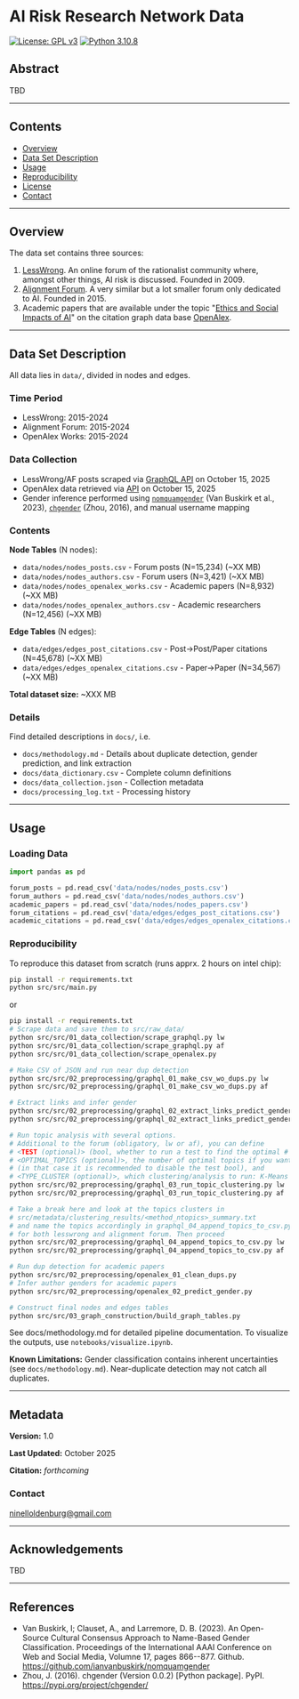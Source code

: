 # AI Risk Research Network Data

[![License: GPL v3](https://img.shields.io/badge/License-GPLv3-blue.svg)](https://www.gnu.org/licenses/gpl-3.0)
[![Python 3.10.8](https://img.shields.io/badge/python-3.10.8-blue.svg)](https://www.python.org/downloads/)

## Abstract

TBD 

---

## Contents
- [Overview](#overview)
- [Data Set Description](#data-set-description)
- [Usage](#usage)
- [Reproducibility](#reproducibility)
- [License](#license)
- [Contact](#contact)

---

## Overview

The data set contains three sources: 

1) [LessWrong](https://www.lesswrong.com). An online forum of the rationalist community where, amongst other things, AI risk is discussed. Founded in 2009.
2) [Alignment Forum](https://www.alignmentforum.org). A very similar but a lot smaller forum only dedicated to AI. Founded in 2015.
3) Academic papers that are available under the topic "[Ethics and Social Impacts of AI](https://api.openalex.org/T10883)" on the citation graph data base [OpenAlex](https://openalex.org/).

---

## Data Set Description

All data lies in `data/`, divided in nodes and edges.

### Time Period
- LessWrong: 2015-2024
- Alignment Forum: 2015-2024
- OpenAlex Works: 2015-2024

### Data Collection
- LessWrong/AF posts scraped via [GraphQL API](https://www.lesswrong.com/graphiql) on October 15, 2025
- OpenAlex data retrieved via [API](https://docs.openalex.org/) on October 15, 2025
- Gender inference performed using [`nomquamgender`](https://github.com/ianvanbuskirk/nomquamgender) (Van Buskirk et al., 2023), [`chgender`](https://pypi.org/project/chgender/) (Zhou, 2016), and manual username mapping

### Contents

**Node Tables** (N nodes):
- `data/nodes/nodes_posts.csv` - Forum posts (N=15,234) (~XX MB)
- `data/nodes/nodes_authors.csv` - Forum users (N=3,421) (~XX MB)
- `data/nodes/nodes_openalex_works.csv` - Academic papers (N=8,932) (~XX MB)
- `data/nodes/nodes_openalex_authors.csv` - Academic researchers (N=12,456) (~XX MB)

**Edge Tables** (N edges):
- `data/edges/edges_post_citations.csv` - Post→Post/Paper citations (N=45,678) (~XX MB)
- `data/edges/edges_openalex_citations.csv` - Paper→Paper (N=34,567) (~XX MB)

**Total dataset size:** ~XXX MB

### Details

Find detailed descriptions in `docs/`, i.e. 

- `docs/methodology.md` - Details about duplicate detection, gender prediction, and link extraction
- `docs/data_dictionary.csv` - Complete column definitions
- `docs/data_collection.json` - Collection metadata
- `docs/processing_log.txt` - Processing history

---

## Usage

### Loading Data
```python
import pandas as pd

forum_posts = pd.read_csv('data/nodes/nodes_posts.csv')
forum_authors = pd.read_csv('data/nodes/nodes_authors.csv')
academic_papers = pd.read_csv('data/nodes/nodes_papers.csv')
forum_citations = pd.read_csv('data/edges/edges_post_citations.csv')
academic_citations = pd.read_csv('data/edges/edges_openalex_citations.csv')
```

### Reproducibility
To reproduce this dataset from scratch (runs apprx. 2 hours on intel chip):
```bash
pip install -r requirements.txt
python src/src/main.py
```

or 
```bash
pip install -r requirements.txt
# Scrape data and save them to src/raw_data/
python src/src/01_data_collection/scrape_graphql.py lw
python src/src/01_data_collection/scrape_graphql.py af
python src/src/01_data_collection/scrape_openalex.py

# Make CSV of JSON and run near dup detection
python src/src/02_preprocessing/graphql_01_make_csv_wo_dups.py lw
python src/src/02_preprocessing/graphql_01_make_csv_wo_dups.py af

# Extract links and infer gender
python src/src/02_preprocessing/graphql_02_extract_links_predict_gender.py lw
python src/src/02_preprocessing/graphql_02_extract_links_predict_gender.py af

# Run topic analysis with several options.
# Additional to the forum (obligatory, lw or af), you can define
# <TEST (optional)> (bool, whether to run a test to find the optimal # of topics)
# <OPTIMAL_TOPICS (optional)>, the number of optimal topics if you want to test a specific number
# (in that case it is recommended to disable the test bool), and
# <TYPE_CLUSTER (optional)>, which clustering/analysis to run: K-Means or LDA (default)
python src/src/02_preprocessing/graphql_03_run_topic_clustering.py lw
python src/src/02_preprocessing/graphql_03_run_topic_clustering.py af

# Take a break here and look at the topics clusters in 
# src/metadata/clustering_results/<method_ntopics>_summary.txt 
# and name the topics accordingly in graphql_04_append_topics_to_csv.py
# for both lesswrong and alignment forum. Then proceed
python src/src/02_preprocessing/graphql_04_append_topics_to_csv.py lw
python src/src/02_preprocessing/graphql_04_append_topics_to_csv.py af

# Run dup detection for academic papers
python src/src/02_preprocessing/openalex_01_clean_dups.py
# Infer author genders for academic papers
python src/src/02_preprocessing/openalex_02_predict_gender.py

# Construct final nodes and edges tables
python src/src/03_graph_construction/build_graph_tables.py
```

See docs/methodology.md for detailed pipeline documentation. To visualize the outputs, use `notebooks/visualize.ipynb`.

**Known Limitations:** Gender classification contains inherent uncertainties (see `docs/methodology.md`). Near-duplicate detection may not catch all duplicates.

---

## Metadata

**Version:** 1.0 

**Last Updated:** October 2025

**Citation:** *forthcoming*

### Contact
ninelloldenburg@gmail.com

---

## Acknowledgements

TBD

---

## References

- Van Buskirk, I; Clauset, A., and Larremore, D. B. (2023). An Open-Source Cultural Consensus Approach to Name-Based Gender Classification. Proceedings of the International AAAI Conference on Web and Social Media, Volumne 17, pages 866--877. Github. https://github.com/ianvanbuskirk/nomquamgender
- Zhou, J. (2016). chgender (Version 0.0.2) [Python package]. PyPI. https://pypi.org/project/chgender/